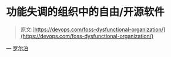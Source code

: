 # 功能失调的组织中的自由/开源软件

> 原文:[https://devops.com/foss-dysfunctional-organization/](https://devops.com/foss-dysfunctional-organization/)

— [罗尔泊](https://devops.com/author/breselman/)